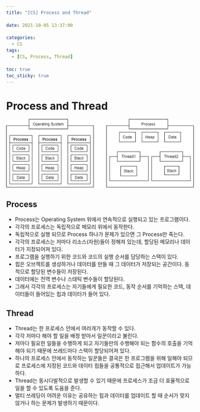 ```yaml
---
title: "[CS] Process and Thread"

date: 2021-10-05 13:37:00

categories:
  - CS
tags:
  - [CS, Process, Thread]

toc: true
toc_sticky: true
---
```



# Process and Thread

![Diagram](../image/Process_Thread.png)

## Process

- Process는 Operating System 위에서 연속적으로 실행되고 있는 프로그램이다.
- 각각의 프로세스는 독립적으로 메모리 위에서 동작한다.
- 독립적으로 실행 되므로 Process 하나가 문제가 있으면 그 Process만 죽는다.
- 각각의 프로세스는 저마다 리소스(자원)들이 정해져 있는데, 할당된 메모리나 데이터가 지정되어져 있다.
- 프로그램을 실행하기 위한 코드와 코드의 실행 순서를 담당하는 스택이 있다.
- 힙은 오브젝트를 생성하거나 데이터를 만들 때 그 데이터가 저장되는 공간이다. 동적으로 할당된 변수들이 저장된다.
- 데이터에는 전역 변수나 스태틱 변수들이 할당된다.
- 그래서 각각의 프로세스는 자기들에게 필요한 코드, 동작 순서를 기억하는 스택, 데이터들이 들어있는 힙과 데이터가 들어 있다.

## Thread

- Thread는 한 프로세스 안에서 여러개가 동작할 수 있다.
- 각각 저마다 해야 할 일을 배정 받아서 일꾼이라고 불린다.
- 저마다 필요한 일들을 수행하게 되고 자기들만의 수행해야 되는 함수의 호출을 기억해야 되기 때문에 쓰레드마다 스택이 할당되어져 있다.
- 하나의 프로세스 안에서 동작하는 일꾼들은 결국은 한 프로그램을 위해 일해야 되므로 프로세스에 지정된 코드와 데이터 힙들을 공통적으로 접근해서 업데이트가 가능하다.
- Thread는 동시다발적으로 발생할 수 있기 때문에 프로세스가 조금 더 효율적으로 일을 할 수 있도록 도움을 준다.
- 멀티 쓰레딩이 어려운 이유는 공유하는 힙과 데이터를 업데이트 할 때 순서가 맞지 않거나 하는 문제가 발생하기 때문이다.
